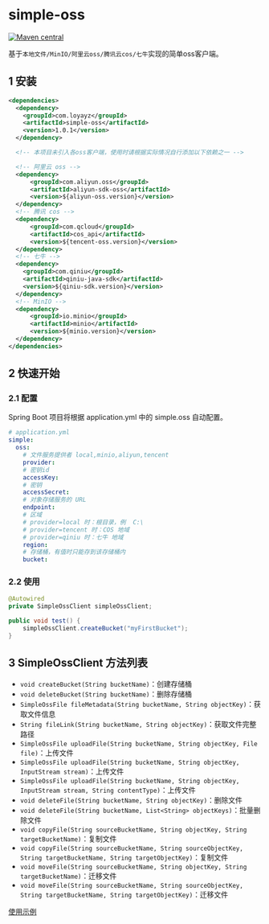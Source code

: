 # simple-oss
[![Maven central](https://maven-badges.herokuapp.com/maven-central/com.loyayz/simple-oss/badge.svg)](https://mvnrepository.com/artifact/com.loyayz/simple-oss)

基于`本地文件/MinIO/阿里云oss/腾讯云cos/七牛`实现的简单oss客户端。


## 1 安装
```xml
<dependencies>
  <dependency>
    <groupId>com.loyayz</groupId>
    <artifactId>simple-oss</artifactId>
    <version>1.0.1</version>
  </dependency>

  <!-- 本项目未引入各oss客户端，使用时请根据实际情况自行添加以下依赖之一 -->

  <!-- 阿里云 oss -->
  <dependency>
      <groupId>com.aliyun.oss</groupId>
      <artifactId>aliyun-sdk-oss</artifactId>
      <version>${aliyun-oss.version}</version>
  </dependency>
  <!-- 腾讯 cos -->
  <dependency>
      <groupId>com.qcloud</groupId>
      <artifactId>cos_api</artifactId>
      <version>${tencent-oss.version}</version>
  </dependency>
  <!-- 七牛 -->
  <dependency>
    <groupId>com.qiniu</groupId>
    <artifactId>qiniu-java-sdk</artifactId>
    <version>${qiniu-sdk.version}</version>
  </dependency>
  <!-- MinIO -->
  <dependency>
      <groupId>io.minio</groupId>
      <artifactId>minio</artifactId>
      <version>${minio.version}</version>
  </dependency>
</dependencies>
```
## 2 快速开始

### 2.1 配置
Spring Boot 项目将根据 application.yml 中的 simple.oss 自动配置。

```yml
# application.yml
simple:
  oss:
    # 文件服务提供者 local,minio,aliyun,tencent
    provider:
    # 密钥id
    accessKey:
    # 密钥
    accessSecret:
    # 对象存储服务的 URL
    endpoint:
    # 区域
    # provider=local 时：根目录，例  C:\
    # provider=tencent 时：COS 地域
    # provider=qiniu 时：七牛 地域
    region:
    # 存储桶，有值时只能存到该存储桶内
    bucket:
```

### 2.2 使用
```java
@Autowired
private SimpleOssClient simpleOssClient;

public void test() {
    simpleOssClient.createBucket("myFirstBucket");
}

```
## 3 SimpleOssClient 方法列表

- `void createBucket(String bucketName)`：创建存储桶
- `void deleteBucket(String bucketName)`：删除存储桶
- `SimpleOssFile fileMetadata(String bucketName, String objectKey)`：获取文件信息
- `String fileLink(String bucketName, String objectKey)`：获取文件完整路径
- `SimpleOssFile uploadFile(String bucketName, String objectKey, File file)`：上传文件
- `SimpleOssFile uploadFile(String bucketName, String objectKey, InputStream stream)`：上传文件
- `SimpleOssFile uploadFile(String bucketName, String objectKey, InputStream stream, String contentType)`：上传文件
- `void deleteFile(String bucketName, String objectKey)`：删除文件
- `void deleteFile(String bucketName, List<String> objectKeys)`：批量删除文件
- `void copyFile(String sourceBucketName, String objectKey, String targetBucketName)`：复制文件
- `void copyFile(String sourceBucketName, String sourceObjectKey, String targetBucketName, String targetObjectKey)`：复制文件
- `void moveFile(String sourceBucketName, String objectKey, String targetBucketName)`：迁移文件
- `void moveFile(String sourceBucketName, String sourceObjectKey, String targetBucketName, String targetObjectKey)`：迁移文件

[使用示例](https://github.com/loyayz/simple-sample)

